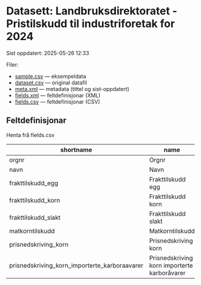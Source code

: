 # Datasett: 	Landbruksdirektoratet - Pristilskudd til industriforetak for 2024
 Sist oppdatert: 2025-05-26 12:33

 Filer:
 - [sample.csv](sample.csv) — eksempeldata
 - [dataset.csv](dataset.csv) — original datafil
 - [meta.xml](meta.xml) — metadata (tittel og sist-oppdatert)
 - [fields.xml](fields.xml) — feltdefinisjonar (XML)
 - [fields.csv](fields.csv) — feltdefinisjonar (CSV)


## Feltdefinisjonar
Henta frå fields.csv

| shortname | name | content |
| --- | --- | --- |
| orgnr | Orgnr |  |
| navn | Navn |  |
| frakttilskudd_egg | Frakttilskudd egg |  |
| frakttilskudd_korn | Frakttilskudd korn |  |
| frakttilskudd_slakt | Frakttilskudd slakt |  |
| matkorntilskudd | Matkorntilskudd |  |
| prisnedskriving_korn | Prisnedskriving korn |  |
| prisnedskriving_korn_importerte_karboraavarer | Prisnedskriving korn importerte karboråvarer |  |
